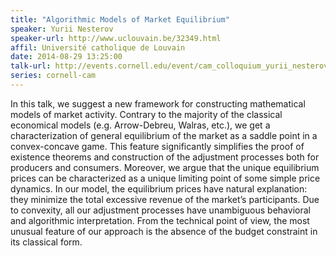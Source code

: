 ```yaml
---
title: "Algorithmic Models of Market Equilibrium"
speaker: Yurii Nesterov 
speaker-url: http://www.uclouvain.be/32349.html
affil: Université catholique de Louvain
date: 2014-08-29 13:25:00
talk-url: http://events.cornell.edu/event/cam_colloquium_yurii_nesterov_universite_catholique_de_louvain_-_algorithmic_models_of_market_equilibrium
series: cornell-cam
---
```


In this talk, we suggest a new framework for constructing mathematical models
of market activity. Contrary to the majority of the classical economical models
(e.g. Arrow-Debreu, Walras, etc.), we get a characterization of general
equilibrium of the market as a saddle point in a convex-concave game. This
feature significantly simplifies the proof of existence theorems and
construction of the adjustment processes both for producers and consumers.
Moreover, we argue that the unique equilibrium prices can be characterized as a
unique limiting point of some simple price dynamics. In our model, the
equilibrium prices have natural explanation: they minimize the total excessive
revenue of the market’s participants. Due to convexity, all our adjustment
processes have unambiguous behavioral and algorithmic interpretation. From the
technical point of view, the most unusual feature of our approach is the
absence of the budget constraint in its classical form.
